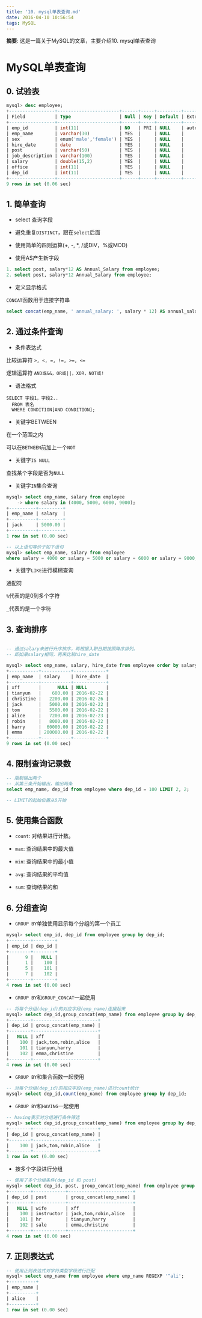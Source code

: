 ```yaml
---
title: '10. mysql单表查询.md'
date: 2016-04-10 10:56:54
tags: MySQL
---
```


__摘要__: 这是一篇关于MySQL的文章，主要介绍10. mysql单表查询
<!-- more -->
MySQL单表查询
=============

## 0. 试验表

```sql
mysql> desc employee;
+-----------------+-----------------------+------+-----+---------+----------------+
| Field           | Type                  | Null | Key | Default | Extra          |
+-----------------+-----------------------+------+-----+---------+----------------+
| emp_id          | int(11)               | NO   | PRI | NULL    | auto_increment |
| emp_name        | varchar(30)           | YES  |     | NULL    |                |
| sex             | enum('male','female') | YES  |     | NULL    |                |
| hire_date       | date                  | YES  |     | NULL    |                |
| post            | varchar(50)           | YES  |     | NULL    |                |
| job_description | varchar(100)          | YES  |     | NULL    |                |
| salary          | double(15,2)          | YES  |     | NULL    |                |
| office          | int(11)               | YES  |     | NULL    |                |
| dep_id          | int(11)               | YES  |     | NULL    |                |
+-----------------+-----------------------+------+-----+---------+----------------+
9 rows in set (0.06 sec)

```

## 1. 简单查询

+ select 查询字段

+ 避免重复`DISTINCT`，跟在`select`后面

+ 使用简单的四则运算(+, -, *, /或DIV，%或MOD)

+ 使用AS产生新字段

```sql
1. select post, salary*12 AS Annual_Salary from employee;
2. select post, salary*12 Annual_Salary from employee;
```

+ 定义显示格式

`CONCAT`函数用于连接字符串

```sql
select concat(emp_name, ' annual_salary: ', salary * 12) AS annual_salary from employee;
```

## 2. 通过条件查询

+ 条件表达式

比较运算符
`>, <, =, !=, >=, <=`

逻辑运算符
`AND或&&，OR或||，XOR，NOT或!`

+ 语法格式

```
SELECT 字段1，字段2..
  FROM 表名
  WHERE CONDITION[AND CONDITION];
```

+ 关键字BETWEEN

在一个范围之内

可以在`BETWEEN`前加上一个`NOT`

+ 关键字`IS NULL`

查找某个字段是否为`NULL`

+ 关键字`IN`集合查询

```sql
mysql> select emp_name, salary from employee
    -> where salary in (4000, 5000, 6000, 9000);
+----------+---------+
| emp_name | salary  |
+----------+---------+
| jack     | 5000.00 |
+----------+---------+
1 row in set (0.00 sec)

-- 以上语句等价于如下语句
mysql> select emp_name, salary from employee
where salary = 4000 or salary = 5000 or salary = 6000 or salary = 9000;
```

+ 关键字`LIKE`进行模糊查询

通配符

`%`代表的是0到多个字符

`_`代表的是一个字符


## 3. 查询排序

```sql

-- 通过salary来进行升序排序，再根据入职日期按照降序排列。
-- 即如果salary相同，再来比较hire_date

mysql> select emp_name, salary, hire_date from employee order by salary ASC, hire_date DESC;
+-----------+-----------+------------+
| emp_name  | salary    | hire_date  |
+-----------+-----------+------------+
| xff       |      NULL | NULL       |
| tianyun   |    600.00 | 2016-02-22 |
| christine |   2200.00 | 2016-02-26 |
| jack      |   5000.00 | 2016-02-22 |
| tom       |   5500.00 | 2016-02-22 |
| alice     |   7200.00 | 2016-02-23 |
| robin     |   8000.00 | 2016-02-22 |
| harry     |  60000.00 | 2016-02-22 |
| emma      | 200000.00 | 2016-02-22 |
+-----------+-----------+------------+
9 rows in set (0.00 sec)
```

## 4. 限制查询记录数

```sql
-- 限制输出两个
-- 从第三条开始输出，输出两条
select emp_name, dep_id from employee where dep_id = 100 LIMIT 2, 2;

-- LIMIT的起始位置从0开始
```

## 5. 使用集合函数

+ `count`: 对结果进行计数。

+ `max`: 查询结果中的最大值

+ `min`: 查询结果中的最小值

+ `avg`: 查询结果的平均值

+ `sum`: 查询结果的和

## 6. 分组查询

+ `GROUP BY`单独使用显示每个分组的第一个员工

```sql
mysql> select emp_id, dep_id from employee group by dep_id;
+--------+--------+
| emp_id | dep_id |
+--------+--------+
|      9 |   NULL |
|      1 |    100 |
|      5 |    101 |
|      7 |    102 |
+--------+--------+
4 rows in set (0.00 sec)
```

+ `GROUP BY`和`GROUP_CONCAT`一起使用

```sql
-- 将每个分组(dep_id)的对应字段(emp_name)连接起来
mysql> select dep_id,group_concat(emp_name) from employee group by dep_id;
+--------+------------------------+
| dep_id | group_concat(emp_name) |
+--------+------------------------+
|   NULL | xff                    |
|    100 | jack,tom,robin,alice   |
|    101 | tianyun,harry          |
|    102 | emma,christine         |
+--------+------------------------+
4 rows in set (0.00 sec)
```

+ `GROUP BY`和集合函数一起使用

```sql
-- 对每个分组(dep_id)的相应字段(emp_name)进行count统计
mysql> select dep_id,count(emp_name) from employee group by dep_id;

```

+ `GROUP BY`和`HAVING`一起使用

```sql
-- having表示对分组进行条件筛选
mysql> select dep_id,group_concat(emp_name) from employee group by dep_id having count(emp_name)) > 2;
+--------+------------------------+
| dep_id | group_concat(emp_name) |
+--------+------------------------+
|    100 | jack,tom,robin,alice   |
+--------+------------------------+
1 row in set (0.00 sec)
```

+ 按多个字段进行分组

```sql
-- 使用了多个分组条件(dep_id 和 post)
mysql> select dep_id, post, group_concat(emp_name) from employee group by dep_id,post;
+--------+------------+------------------------+
| dep_id | post       | group_concat(emp_name) |
+--------+------------+------------------------+
|   NULL | wife       | xff                    |
|    100 | instructor | jack,tom,robin,alice   |
|    101 | hr         | tianyun,harry          |
|    102 | sale       | emma,christine         |
+--------+------------+------------------------+
4 rows in set (0.00 sec)
```

## 7. 正则表达式

```sql
-- 使用正则表达式对字符类型字段进行匹配
mysql> select emp_name from employee where emp_name REGEXP '^ali';
+----------+
| emp_name |
+----------+
| alice    |
+----------+
1 row in set (0.00 sec)
```
